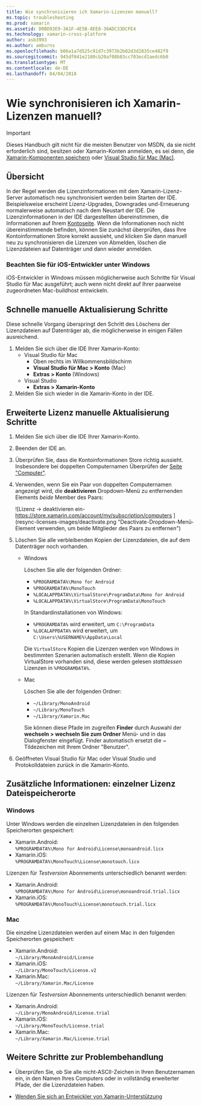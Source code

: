 ```yaml
---
title: Wie synchronisieren ich Xamarin-Lizenzen manuell?
ms.topic: troubleshooting
ms.prod: xamarin
ms.assetid: D0BD93E9-3A1F-4E5B-8EE8-36ADC33DCFE4
ms.technology: xamarin-cross-platform
author: asb3993
ms.author: amburns
ms.openlocfilehash: b06a1a7d525c91d7c3973b2b02d3d2835ce482f9
ms.sourcegitcommit: 945df041e2180cb20af08b83cc703ecd1aedc6b0
ms.translationtype: MT
ms.contentlocale: de-DE
ms.lasthandoff: 04/04/2018
---
```

# <a name="how-do-i-manually-resynchronize-xamarin-licenses"></a>Wie synchronisieren ich Xamarin-Lizenzen manuell?

> [!IMPORTANT]
> Dieses Handbuch gilt nicht für die meisten Benutzer von MSDN, da sie nicht erforderlich sind, besitzen oder Xamarin-Konten anmelden, es sei denn, die [Xamarin-Komponenten speichern](https://components.xamarin.com/) oder [Visual Studio für Mac (Mac)](~/cross-platform/get-started/requirements.md).




## <a name="overview"></a>Übersicht

In der Regel werden die Lizenzinformationen mit dem Xamarin-Lizenz-Server automatisch neu synchronisiert werden beim Starten der IDE. Beispielsweise erscheint Lizenz-Upgrades, Downgrades und-Erneuerung normalerweise automatisch nach dem Neustart der IDE. Die Lizenzinformationen in der IDE dargestellten übereinstimmen, die Informationen auf Ihrem [Kontoseite](https://store.xamarin.com/account/my/subscription/computers). Wenn die Informationen noch nicht übereinstimmende befinden, können Sie zunächst überprüfen, dass Ihre Kontoinformationen Store korrekt aussieht, und klicken Sie dann manuell neu zu synchronisieren die Lizenzen von Abmelden, löschen die Lizenzdateien auf Datenträger und dann wieder anmelden.

### <a name="note-for-ios-developers-on-windows"></a>Beachten Sie für iOS-Entwickler unter Windows

iOS-Entwickler in Windows müssen möglicherweise auch Schritte für Visual Studio für Mac ausgeführt; auch wenn nicht direkt auf Ihrer paarweise zugeordneten Mac-buildhost entwickeln.

## <a name="quick-manual-refresh-steps"></a>Schnelle manuelle Aktualisierung Schritte

Diese schnelle Vorgang überspringt den Schritt des Löschens der Lizenzdateien auf Datenträger ab, die möglicherweise in einigen Fällen ausreichend. 

1.  Melden Sie sich über die IDE Ihrer Xamarin-Konto:
    -   Visual Studio für Mac
        -   Oben rechts im Willkommensbildschirm
        -   **Visual Studio für Mac > Konto** (Mac)
        -   **Extras > Konto** (Windows)
    -   Visual Studio
        -   **Extras > Xamarin-Konto**
2.  Melden Sie sich wieder in die Xamarin-Konto in der IDE.

## <a name="extended-manual-license-refresh-steps"></a>Erweiterte Lizenz manuelle Aktualisierung Schritte

1.  Melden Sie sich über die IDE Ihrer Xamarin-Konto. 
2.  Beenden der IDE an.
3.  Überprüfen Sie, dass die Kontoinformationen Store richtig aussieht. Insbesondere bei doppelten Computernamen Überprüfen der [Seite "Computer"](https://store.xamarin.com/account/my/subscription/computers).

4.  Verwenden, wenn Sie ein Paar von doppelten Computernamen angezeigt wird, die **deaktivieren** Dropdown-Menü zu entfernenden Elements _beide_ Member des Paars:
    
    ![Lizenz -> deaktivieren ein- https://store.xamarin.com/account/my/subscription/computers ] (resync-licenses-images/deactivate.png "Deactivate-Dropdown-Menü-Element verwenden, um beide Mitglieder des Paars zu entfernen")

5.  Löschen Sie alle verbleibenden Kopien der Lizenzdateien, die auf dem Datenträger noch vorhanden.
    -   Windows

        Löschen Sie alle der folgenden Ordner:
        -   `%PROGRAMDATA%\Mono for Android`
        -   `%PROGRAMDATA%\MonoTouch`
        -   `%LOCALAPPDATA%\VirtualStore\ProgramData\Mono for Android`
        -   `%LOCALAPPDATA%\VirtualStore\ProgramData\MonoTouch`

        In Standardinstallationen von Windows:
        -   `%PROGRAMDATA%` wird erweitert, um `C:\ProgramData`
        -   `%LOCALAPPDATA%` wird erweitert, um `C:\Users\%USERNAME%\AppData\Local`

        Die `VirtualStore` Kopien die Lizenzen werden von Windows in bestimmten Szenarien automatisch erstellt. Wenn die Kopien VirtualStore vorhanden sind, diese werden gelesen _stattdessen_ Lizenzen in `%PROGRAMDATA%`.

    -   Mac

        Löschen Sie alle der folgenden Ordner:

        -   `~/Library/MonoAndroid`
        -   `~/Library/MonoTouch`
        -   `~/Library/Xamarin.Mac`

        Sie können diese Pfade im zugreifen **Finder** durch Auswahl der **wechseln > wechseln Sie zum Ordner** Menü- und in das Dialogfenster eingefügt. Finder automatisch ersetzt die ~ Tildezeichen mit Ihrem Ordner "Benutzer".

6.  Geöffneten Visual Studio für Mac oder Visual Studio und Protokolldateien zurück in die Xamarin-Konto.

## <a name="supplementary-information-individual-license-file-locations"></a>Zusätzliche Informationen: einzelner Lizenz Dateispeicherorte

### <a name="windows"></a>Windows

Unter Windows werden die einzelnen Lizenzdateien in den folgenden Speicherorten gespeichert:

-   Xamarin.Android:  
     `%PROGRAMDATA%\Mono for Android\License\monoandroid.licx`
-   Xamarin.iOS:  
     `%PROGRAMDATA%\MonoTouch\License\monotouch.licx`

Lizenzen für *Testversion* Abonnements unterschiedlich benannt werden:

-   Xamarin.Android:  
     `%PROGRAMDATA%\Mono for Android\License\monoandroid.trial.licx`
-   Xamarin.iOS:  
     `%PROGRAMDATA%\MonoTouch\License\monotouch.trial.licx`

### <a name="mac"></a>Mac

Die einzelne Lizenzdateien werden auf einem Mac in den folgenden Speicherorten gespeichert:

-   Xamarin.Android:  
     `~/Library/MonoAndroid/License`
-   Xamarin.iOS:  
     `~/Library/MonoTouch/License.v2`
-   Xamarin.Mac:  
     `~/Library/Xamarin.Mac/License`

Lizenzen für *Testversion* Abonnements unterschiedlich benannt werden:

-   Xamarin.Android:  
     `~/Library/MonoAndroid/License.trial`
-   Xamarin.iOS:  
     `~/Library/MonoTouch/License.trial`
-   Xamarin.Mac:  
     `~/Library/Xamarin.Mac/License.trial`

## <a name="additional-troubleshooting-steps"></a>Weitere Schritte zur Problembehandlung

-   Überprüfen Sie, ob Sie alle nicht-ASCII-Zeichen in Ihren Benutzernamen ein, in den Namen Ihres Computers oder in vollständig erweiterter Pfade, der die Lizenzdateien haben.

-   [Wenden Sie sich an Entwickler von Xamarin-Unterstützung](http://xamarin.com/support)
